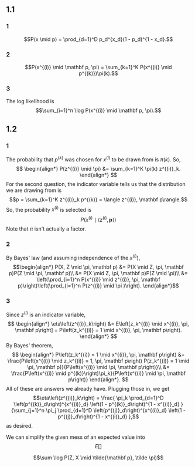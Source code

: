 ## 1.1
### 1
$$P(x \mid p) = \prod_{d=1}^D p_d^{x_d}(1 - p_d)^{1 - x_d}.$$
### 2
$$P(x^{(i)} \mid \mathbf p, \pi) = \sum_{k=1}^K P(x^{(i)} \mid p^{(k)})\pi(k).$$
### 3
The log likelihood is
$$\sum_{i=1}^n \log P(x^{(i)} \mid \mathbf p, \pi).$$
## 1.2
### 1
The probability that $p^{(k)}$ was chosen for $x^{(i)}$ to be drawn from is $\pi(k)$.  So,
$$
\begin{align*}
P(z^{(i)} \mid \pi) &= \sum_{k=1}^K \pi(k) z^{(i)}_k.
\end{align*}
$$
For the second question, the indicator variable tells us that the distribution we are drawing from is
$$p = \sum_{k=1}^K z^{(i)}_k p^{(k)} = \langle z^{(i)}, \mathbf p\rangle.$$
So, the probability $x^{(i)}$ is selected is
$$P\left(x^{(i)} \mid \langle z^{(i)}, \mathbf p\rangle\right)$$
Note that $\pi$ isn't actually a factor.

### 2
By Bayes' law (and assuming independence of the $x^{(i)}$),
$$\begin{align*}
P(X, Z \mid \pi, \mathbf p) &= P(X \mid Z, \pi, \mathbf p)P(Z \mid \pi, \mathbf p)\\
&= P(X \mid Z, \pi, \mathbf p)P(Z \mid \pi)\\
&= \left(\prod_{i=1}^n P(x^{(i)} \mid z^{(i)}, \pi, \mathbf p)\right)\left(\prod_{i=1}^n P(z^{(i)} \mid \pi )\right).
\end{align*}$$
### 3
Since $z^{(i)}$ is an indicator variable,
$$
\begin{align*}
\eta\left(z^{(i)}_k\right) &= E\left[z_k^{(i)} \mid x^{(i)}, \pi, \mathbf p\right] = P\left(z_k^{(i)} = 1 \mid x^{(i)}, \pi, \mathbf p\right).
\end{align*}
$$
By Bayes' theorem,
$$
\begin{align*}
P\left(z_k^{(i)} = 1 \mid x^{(i)}, \pi, \mathbf p\right) &= \frac{P\left(x^{(i)} \mid z_k^{(i)} = 1, \pi, \mathbf p\right) P(z_k^{(i)} = 1 \mid \pi, \mathbf p)}{P\left(x^{(i)} \mid \pi, \mathbf p\right)}\\
&= \frac{P\left(x^{(i)} \mid p^{(k)}\right)\pi_k}{P\left(x^{(i)} \mid \pi, \mathbf p\right)}
\end{align*}.
$$
All of these are answers we already have.  Plugging those in, we get
$$\eta\left(z^{(i)}_k\right) = \frac{
	\pi_k \prod_{d=1}^D
	\left(p^{(k)}_d\right)^{x^{(i)}_d}
	\left(1 - p^{(k)}_d\right)^{1 - x^{(i)}_d}
}{\sum_{j=1}^n
	\pi_j \prod_{d=1}^D
	\left(p^{(j)}_d\right)^{x^{(i)}_d}
	\left(1 - p^{(j)}_d\right)^{1 - x^{(i)}_d}
},$$
as desired.

We can simplify the given mess of an expected value into
$$E\left[\right]$$


$$\sum \log P(Z, X \mid \tilde{\mathbf p}, \tilde \pi)$$
